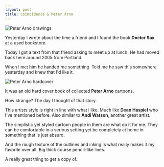 ```yaml
---
layout: post
title: Coincidence & Peter Arno
---
```

![Peter Arno drawings](https://lh3.googleusercontent.com/zArsvumERDt0cs4w1sZIqyaDWZdigyoC8VW0ogNXUpJQ=w800-no)

Yesterday I wrote about the time a friend and I found the book **Doctor Sax** at a used bookstore.

Today I got a text from that friend asking to meet up at lunch. He had moved back here around 2005 from Portland.

When I met him he handed me something. Told me he saw this somewhere yesterday and knew that I'd like it.

![Peter Arno hardcover](https://lh3.googleusercontent.com/ydkGnTiE9uTr-iYOKQPBAZ41M08ePtgYfioZDvbUwBsg=w800-no)

It was an old hard cover book of collected **Peter Arno** cartoons.

How strange? The day I thought of that story.

This artists style is right in line with what I like. Much like **Dean Haspiel** who I've mentioned before. Also similar to **Andi Watson**, another great artist.

The simplistic yet styled cartoon people in them are what do it for me. They can be comfortable in a serious setting yet be completely at home in something that is just absurd.

And the rough texture of the outlines and inking is what really makes it my favorite over all. Big thick course pencil-like lines.

A really great thing to get a copy of. 